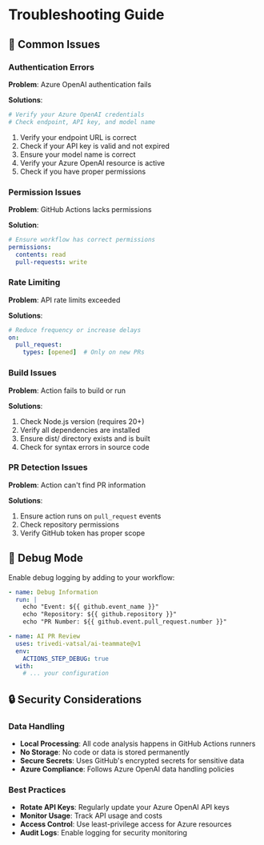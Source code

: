 # Troubleshooting Guide

## 🚨 Common Issues

### Authentication Errors

**Problem**: Azure OpenAI authentication fails

**Solutions**:
```bash
# Verify your Azure OpenAI credentials
# Check endpoint, API key, and model name
```

1. Verify your endpoint URL is correct
2. Check if your API key is valid and not expired
3. Ensure your model name is correct
4. Verify your Azure OpenAI resource is active
5. Check if you have proper permissions

### Permission Issues

**Problem**: GitHub Actions lacks permissions

**Solution**:
```yaml
# Ensure workflow has correct permissions
permissions:
  contents: read
  pull-requests: write
```

### Rate Limiting

**Problem**: API rate limits exceeded

**Solutions**:
```yaml
# Reduce frequency or increase delays
on:
  pull_request:
    types: [opened]  # Only on new PRs
```

### Build Issues

**Problem**: Action fails to build or run

**Solutions**:
1. Check Node.js version (requires 20+)
2. Verify all dependencies are installed
3. Ensure dist/ directory exists and is built
4. Check for syntax errors in source code

### PR Detection Issues

**Problem**: Action can't find PR information

**Solutions**:
1. Ensure action runs on `pull_request` events
2. Check repository permissions
3. Verify GitHub token has proper scope

## 🔧 Debug Mode

Enable debug logging by adding to your workflow:

```yaml
- name: Debug Information
  run: |
    echo "Event: ${{ github.event_name }}"
    echo "Repository: ${{ github.repository }}"
    echo "PR Number: ${{ github.event.pull_request.number }}"

- name: AI PR Review
  uses: trivedi-vatsal/ai-teammate@v1
  env:
    ACTIONS_STEP_DEBUG: true
  with:
    # ... your configuration
```

## 🔒 Security Considerations

### Data Handling

- **Local Processing**: All code analysis happens in GitHub Actions runners
- **No Storage**: No code or data is stored permanently
- **Secure Secrets**: Uses GitHub's encrypted secrets for sensitive data
- **Azure Compliance**: Follows Azure OpenAI data handling policies

### Best Practices

- **Rotate API Keys**: Regularly update your Azure OpenAI API keys
- **Monitor Usage**: Track API usage and costs
- **Access Control**: Use least-privilege access for Azure resources
- **Audit Logs**: Enable logging for security monitoring
